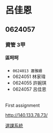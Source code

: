 # 呂佳恩

## 0624057

### 資管 3甲

#### 區呵呵

##### 
* `0624013 蕭雅姍`
* 0624051 林家瑋
* 0624055 許婉琪
* 0624057 呂佳恩

###### 
First assignment





<http://140.133.78.73/>

[選課系統](http://140.133.78.73/)

